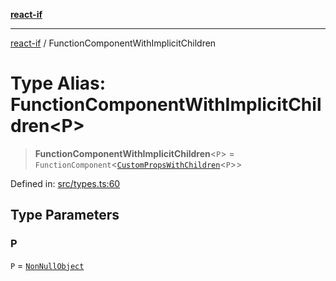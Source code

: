[**react-if**](../README.md)

***

[react-if](../globals.md) / FunctionComponentWithImplicitChildren

# Type Alias: FunctionComponentWithImplicitChildren\<P\>

> **FunctionComponentWithImplicitChildren**\<`P`\> = `FunctionComponent`\<[`CustomPropsWithChildren`](CustomPropsWithChildren.md)\<`P`\>\>

Defined in: [src/types.ts:60](https://github.com/romac/react-if/blob/5c6e978cf1563aa4f329bf34d7943cbce72b88db/src/types.ts#L60)

## Type Parameters

### P

`P` = [`NonNullObject`](NonNullObject.md)
